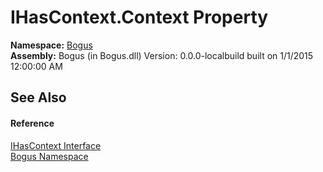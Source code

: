 # IHasContext.Context Property 
 

**Namespace:**&nbsp;<a href="N_Bogus">Bogus</a><br />**Assembly:**&nbsp;Bogus (in Bogus.dll) Version: 0.0.0-localbuild built on 1/1/2015 12:00:00 AM

## See Also


#### Reference
<a href="T_Bogus_IHasContext">IHasContext Interface</a><br /><a href="N_Bogus">Bogus Namespace</a><br />